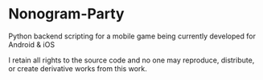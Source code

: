 # Nonogram-Party
Python backend scripting for a mobile game being currently developed for Android & iOS


I retain all rights to the source code and no one may reproduce, distribute, or create derivative works from this work.
